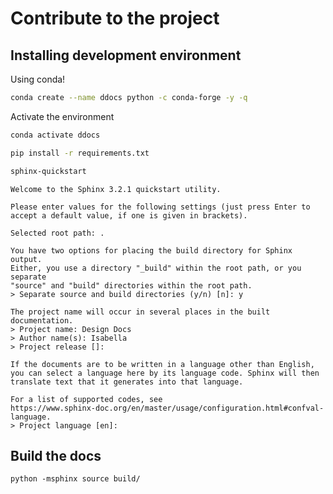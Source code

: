 # Contribute to the project

## Installing development environment

Using conda!

```bash
conda create --name ddocs python -c conda-forge -y -q
```

Activate the environment

```bash
conda activate ddocs
```

```bash
pip install -r requirements.txt
```

```bash
sphinx-quickstart
```

```
Welcome to the Sphinx 3.2.1 quickstart utility.

Please enter values for the following settings (just press Enter to
accept a default value, if one is given in brackets).

Selected root path: .

You have two options for placing the build directory for Sphinx output.
Either, you use a directory "_build" within the root path, or you separate
"source" and "build" directories within the root path.
> Separate source and build directories (y/n) [n]: y

The project name will occur in several places in the built documentation.
> Project name: Design Docs
> Author name(s): Isabella
> Project release []:

If the documents are to be written in a language other than English,
you can select a language here by its language code. Sphinx will then
translate text that it generates into that language.

For a list of supported codes, see
https://www.sphinx-doc.org/en/master/usage/configuration.html#confval-language.
> Project language [en]:
```

## Build the docs

```
python -msphinx source build/
```


